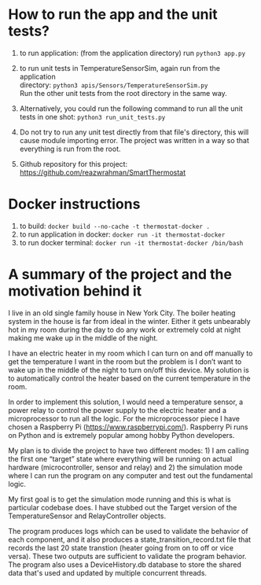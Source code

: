 # How to run the app and the unit tests?

1) to run application: (from the application directory) run 
```python3 app.py```

2) to run unit tests in TemperatureSensorSim, again run from the application  
directory: ```python3 apis/Sensors/TemperatureSensorSim.py```  
Run the other unit tests from the root directory in the same way.  

3) Alternatively, you could run the following command to run all the unit tests 
in one shot: 
```python3 run_unit_tests.py```

4) Do not try to run any unit test directly from that file's directory, 
this will cause module importing error. The project was written in a way 
so that everything is run from the root.  

5) Github repository for this project: https://github.com/reazwrahman/SmartThermostat



# Docker instructions 
1) to build: ```docker build --no-cache -t thermostat-docker .``` 
2) to run application in docker: 
```docker run -it thermostat-docker``` 
3) to run docker terminal: 
```docker run -it thermostat-docker /bin/bash```


# A summary of the project and the motivation behind it 

I live in an old single family house in New York City. The boiler heating system in the house is far from ideal in the winter. Either it gets unbearably hot in my room during the day to do any work or extremely cold at night making me wake up in the middle of the night. 

I have an electric heater in my room which I can turn on and off manually to get the temperature I want in the room but the problem is I don’t want to wake up in the middle of the night to turn on/off this device. My solution is to automatically control the heater based on the current temperature in the room. 

In order to implement this solution, I would need a temperature sensor, a power relay to control the power supply to the electric heater and a microprocessor to run all the logic. For the microprocessor piece I have chosen a Raspberry Pi (https://www.raspberrypi.com/). Raspberry Pi runs on Python and is extremely popular among hobby Python developers. 

My plan is to divide the project to have two different modes: 1) I am calling the first one “target” state where everything will be running on actual hardware (microcontroller, sensor and relay) and 2) the simulation mode where I can run the program on any computer and test out the fundamental logic.   

My first goal is to get the simulation mode running and this is what is particular codebase does. I have stubbed out the Target version of the TemperatureSensor and RelayController objects. 

The program produces logs which can be used to validate the behavior of each component, and it also produces a state_transition_record.txt file that records the last 20 state transtion (heater going from on to off or vice versa). These two outputs are sufficient to validate the program behavior. The program also uses a DeviceHistory.db database to store the shared data that's used and updated by multiple concurrent threads.